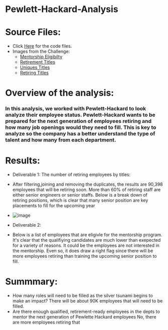 # Pewlett-Hackard-Analysis
# Source Files: 
* Click [Here](https://github.com/icheung487/Pewlett-Hackard-Analysis/tree/main/Images%20) for the code files. 
* Images from the Challenge: 
  * [Mentorship Eligibilty](https://github.com/icheung487/Pewlett-Hackard-Analysis/blob/main/Images%20/Mentorship_Eligibilty.png)
  * [Retirement Titles](https://github.com/icheung487/Pewlett-Hackard-Analysis/blob/main/Images%20/Retirement_titles.png)
  * [Uniques Titles](https://github.com/icheung487/Pewlett-Hackard-Analysis/blob/main/Images%20/Uniques_titles.png)
  * [Retiring Titles](https://github.com/icheung487/Pewlett-Hackard-Analysis/tree/main/Images)
  
# Overview of the analysis: 
### In this analysis, we worked with Pewlett-Hackard to look analyze their employee status.  Pewlett-Hackard wants to be prepared for the next generation of employees retiring and how many job openings would they need to fill.  This is key to analyze so the company has a better understand the type of talent and how many from each department. 

# Results: 
* Deliverable 1: The number of retiring employees by titles: 
* After filtering,joining and removing the duplicates, the results are 90,398 employees that will be retiring soon. More than 60% of retiring staff are either senior engineers or senior staffs. Below is a break down of retiring positions, which is clear that many senior position are key placements to fill for the upcoming year 
* ![image](https://user-images.githubusercontent.com/83436302/143725510-f4c621ab-91b2-4174-9677-102e8dfbaa13.png)


* Deliverable 2:  
* Below is a list of employees that are eligivle for the mentorship program. It's clear that the qualifiying candidates are much lower than exepected for a variety of reasons.  It could be the employees are not interested in the mentorship.  Even so, it does draw a right flag since there will be more employees retiring than training the upcoming senior position to fill. 

# Summmary: 
* How many roles will need to be filled as the silver tsunami begins to make an impact? There will be about 90K employees that will need to be filled. 
* Are there enough qualified, retirement-ready employees in the depts to mentor the next generation of Pewlette Hackard employees 
No, there are more employees retiring that 
